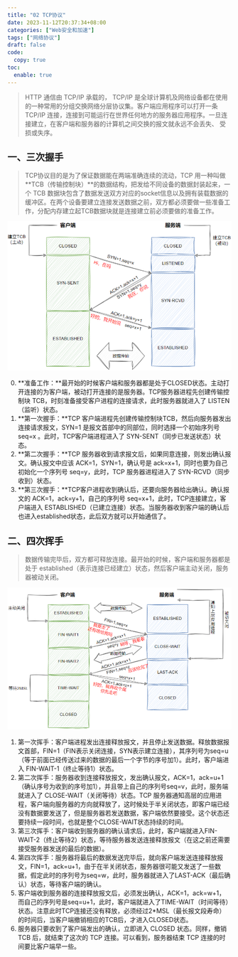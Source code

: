 ```yaml
---
title: "02 TCP协议"
date: 2023-11-12T20:37:34+08:00
categories: ["Web安全和加速"]
tags: ["网络协议"]
draft: false
code:
  copy: true
toc:
  enable: true
---
```


> HTTP 通信由 TCP/IP 承载的， TCP/IP 是全球计算机及网络设备都在使用的一种常用的分组交换网络分层协议集。客户端应用程序可以打开一条 TCP/IP 连接，连接到可能运行在世界任何地方的服务器应用程序。一旦连接建立，在客户端和服务器的计算机之间交换的报文就永远不会丢失、 受损或失序。

## 一、三次握手

> TCP协议目的是为了保证数据能在两端准确连续的流动，TCP 用一种叫做 **TCB（传输控制块）**的数据结构，把发给不同设备的数据封装起来，一个 TCB 数据块包含了数据发送双方对应的socket信息以及拥有装载数据的缓冲区。在两个设备要建立连接发送数据之前，双方都必须要做一些准备工作，分配内存建立起TCB数据块就是连接建立前必须要做的准备工作。

![image-20240516221938636](../images/image-20240516221938636.png)

0. **准备工作：**最开始的时候客户端和服务器都是处于CLOSED状态。主动打开连接的为客户端，被动打开连接的是服务器。TCP服务器进程先创建传输控制块 TCB，时刻准备接受客户进程的连接请求，此时服务器就进入了 LISTEN（监听）状态。
1. **第一次握手：**TCP 客户端进程先创建传输控制块TCB，然后向服务器发出连接请求报文，SYN=1 是报文首部中的同部位，同时选择一个初始序列号 seq=x 。此时，TCP客户端进程进入了 SYN-SENT（同步已发送状态）状态。
2. **第二次握手：**TCP 服务器收到请求报文后，如果同意连接，则发出确认报文。确认报文中应该 ACK=1，SYN=1，确认号是 ack=x+1，同时也要为自己初始化一个序列号 seq=y，此时，TCP 服务器进程进入了 SYN-RCVD（同步收到）状态。
3. **第三次握手：**TCP客户进程收到确认后，还要向服务器给出确认。确认报文的 ACK=1，ack=y+1，自己的序列号 seq=x+1，此时，TCP连接建立，客户端进入 ESTABLISHED（已建立连接）状态。当服务器收到客户端的确认后也进入established状态，此后双方就可以开始通信了。

## 二、四次挥手

> 数据传输完毕后，双方都可释放连接。最开始的时候，客户端和服务器都是处于 established（表示连接已经建立）状态，然后客户端主动关闭，服务器被动关闭。

![image-20240516222014985](../images/image-20240516222014985.png)

1. 第一次挥手：客户端进程发出连接释放报文，并且停止发送数据。释放数据报文首部，FIN=1（FIN表示关闭连接，SYN表示建立连接），其序列号为seq=u（等于前面已经传送过来的数据的最后一个字节的序号加1）。此时，客户端进入 FIN-WAIT-1（终止等待1）状态。
2. 第二次挥手：服务器收到连接释放报文，发出确认报文，ACK=1，ack=u+1（确认序号为收到的序号加1），并且带上自己的序列号seq=v，此时，服务端就进入了 CLOSE-WAIT（关闭等待）状态。TCP 服务器通知高层的应用进程，客户端向服务器的方向就释放了，这时候处于半关闭状态，即客户端已经没有数据要发送了，但是服务器若发送数据，客户端依然要接受。这个状态还要持续一段时间，也就是整个CLOSE-WAIT状态持续的时间。
3. 第三次挥手：客户端收到服务器的确认请求后，此时，客户端就进入FIN-WAIT-2（终止等待2）状态，等待服务器发送连接释放报文（在这之前还需要接受服务器发送的最后的数据）。
4. 第四次挥手：服务器将最后的数据发送完毕后，就向客户端发送连接释放报文，FIN=1，ack=u+1，由于在半关闭状态，服务器很可能又发送了一些数据，假定此时的序列号为seq=w，此时，服务器就进入了LAST-ACK（最后确认）状态，等待客户端的确认。
5. 客户端收到服务器的连接释放报文后，必须发出确认，ACK=1，ack=w+1，而自己的序列号是seq=u+1，此时，客户端就进入了TIME-WAIT（时间等待）状态。注意此时TCP连接还没有释放，必须经过2*MSL（最长报文段寿命）的时间后，当客户端撤销相应的TCB后，才进入CLOSED状态。
6. 服务器只要收到了客户端发出的确认，立即进入 CLOSED 状态。同样，撤销 TCB 后，就结束了这次的 TCP 连接。可以看到，服务器结束 TCP 连接的时间要比客户端早一些。
